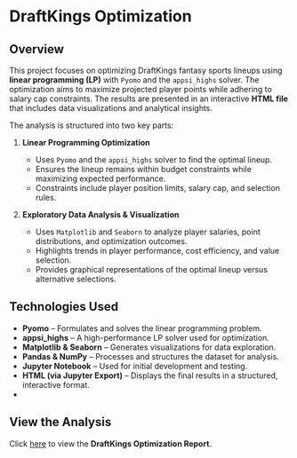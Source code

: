 # DraftKings Optimization

## Overview

This project focuses on optimizing DraftKings fantasy sports lineups using **linear programming (LP)** with `Pyomo` and the `appsi_highs` solver. The optimization aims to maximize projected player points while adhering to salary cap constraints. The results are presented in an interactive **HTML file** that includes data visualizations and analytical insights.

The analysis is structured into two key parts:

1. **Linear Programming Optimization**  
   - Uses `Pyomo` and the `appsi_highs` solver to find the optimal lineup.
   - Ensures the lineup remains within budget constraints while maximizing expected performance.
   - Constraints include player position limits, salary cap, and selection rules.

2. **Exploratory Data Analysis & Visualization**  
   - Uses `Matplotlib` and `Seaborn` to analyze player salaries, point distributions, and optimization outcomes.
   - Highlights trends in player performance, cost efficiency, and value selection.
   - Provides graphical representations of the optimal lineup versus alternative selections.

## Technologies Used

- **Pyomo** – Formulates and solves the linear programming problem.
- **appsi_highs** – A high-performance LP solver used for optimization.
- **Matplotlib & Seaborn** – Generates visualizations for data exploration.
- **Pandas & NumPy** – Processes and structures the dataset for analysis.
- **Jupyter Notebook** – Used for initial development and testing.
- **HTML (via Jupyter Export)** – Displays the final results in a structured, interactive format.
- 
## View the Analysis  
Click [here](https://sophiaremington.github.io/NFL-DraftKings-Optimization/FinalProject.html) to view the **DraftKings Optimization Report**.
